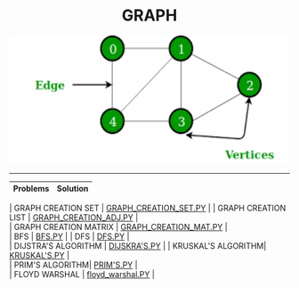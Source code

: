 <h1 align="center">GRAPH</h1>
<p align="center">
  <img height="230" src="logo.png">
</p>

----

| Problems                  | Solution                         |
| -------------             |:-------------:                   |

| GRAPH CREATION SET     | [GRAPH_CREATION_SET.PY](https://github.com/aditya-2703/DSA/blob/main/GRAPH/GRAPH_CREATION_SET.PY)              |
| GRAPH CREATION LIST | [GRAPH_CREATION_ADJ.PY](https://github.com/aditya-2703/DSA/blob/main/GRAPH/GRAPH_CREATION_ADJ.PY)        |   
| GRAPH CREATION MATRIX | [GRAPH_CREATION_MAT.PY](https://github.com/aditya-2703/DSA/blob/main/GRAPH/GRAPH_CREATION_MAT.PY)        |   
| BFS     | [BFS.PY](https://github.com/aditya-2703/DSA/blob/main/GRAPH/BSF.PY)              |
| DFS          | [DFS.PY](https://github.com/aditya-2703/DSA/blob/main/GRAPH/DFS.PY)        |   
| DIJSTRA'S ALGORITHM   | [DIJSKRA'S.PY](https://github.com/aditya-2703/DSA/blob/main/GRAPH/DIJSKRA'S.PY)     | 
| KRUSKAL'S ALGORITHM| [KRUSKAL'S.PY](https://github.com/aditya-2703/DSA/blob/main/GRAPH/KRUSKAL'S.PY)       |  
| PRIM'S ALGORITHM| [PRIM'S.PY](https://github.com/aditya-2703/DSA/blob/main/GRAPH/PRIM'S.PY)        |  
| FLOYD WARSHAL    | [floyd_warshal.PY](https://github.com/aditya-2703/DSA/blob/main/GRAPH/floyd_warshal.py)        |  
